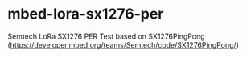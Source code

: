 # mbed-lora-sx1276-per
Semtech LoRa SX1276 PER Test based on SX1276PingPong (https://developer.mbed.org/teams/Semtech/code/SX1276PingPong/)
